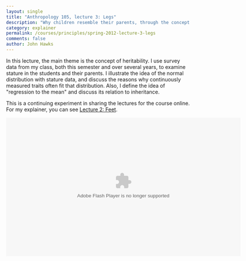 ```yaml
---
layout: single 
title: "Anthropology 105, lecture 3: Legs" 
description: "Why children resemble their parents, through the concept of heritability" 
category: explainer
permalink: /courses/principles/spring-2012-lecture-3-legs
comments: false 
author: John Hawks 
---
```


In this lecture, the main theme is the concept of heritability. I use survey data from my class, both this semester and over several years, to examine stature in the students and their parents. I illustrate the idea of the normal distribution with stature data, and discuss the reasons why continuously measured traits often fit that distribution. Also, I define the idea of "regression to the mean" and discuss its relation to inheritance.

This is a continuing experiment in sharing the lectures for the course online. For my explainer, you can see <a href="http://johnhawks.net/courses/principles/spring-2012-lecture-2">Lecture 2: Feet</a>. 

<div class="middle-picture">
<object classid='clsid:D27CDB6E-AE6D-11cf-96B8-444553540000' width='640' height='379' id='single1' name='single1'>
	<param name='movie' value='http://johnhawks.net/graphics/player.swf'>
	<param name='allowfullscreen' value='true'>
	<param name='allowscriptaccess' value='always'>
	<param name='wmode' value='transparent'>
	<param name='flashvars' value='file=Anthropology_105_2012-02-01_155623.m4v&streamer=rtmp://lcstreamer.doit.wisc.edu/lectures/&autostart=false&stretching=fill'>
<embed
	type='application/x-shockwave-flash'
	id='single2'
	name='single2'
	src='http://johnhawks.net/graphics/player.swf'
	width='640'
	height='379'
	bgcolor='undefined'
	allowscriptaccess='always'
	allowfullscreen='true'
	wmode='transparent'
	flashvars='file=Anthropology_105_2012-02-01_155623.m4v&streamer=rtmp://lcstreamer.doit.wisc.edu/lectures/&autostart=false&stretching=fill'/>
</object>
</div>

